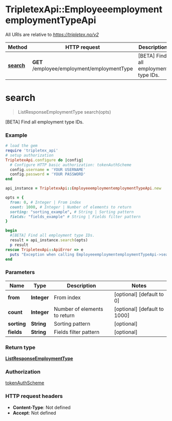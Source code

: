 # TripletexApi::EmployeeemploymentemploymentTypeApi

All URIs are relative to *https://tripletex.no/v2*

Method | HTTP request | Description
------------- | ------------- | -------------
[**search**](EmployeeemploymentemploymentTypeApi.md#search) | **GET** /employee/employment/employmentType | [BETA] Find all employment type IDs.


# **search**
> ListResponseEmploymentType search(opts)

[BETA] Find all employment type IDs.



### Example
```ruby
# load the gem
require 'tripletex_api'
# setup authorization
TripletexApi.configure do |config|
  # Configure HTTP basic authorization: tokenAuthScheme
  config.username = 'YOUR USERNAME'
  config.password = 'YOUR PASSWORD'
end

api_instance = TripletexApi::EmployeeemploymentemploymentTypeApi.new

opts = { 
  from: 0, # Integer | From index
  count: 1000, # Integer | Number of elements to return
  sorting: "sorting_example", # String | Sorting pattern
  fields: "fields_example" # String | Fields filter pattern
}

begin
  #[BETA] Find all employment type IDs.
  result = api_instance.search(opts)
  p result
rescue TripletexApi::ApiError => e
  puts "Exception when calling EmployeeemploymentemploymentTypeApi->search: #{e}"
end
```

### Parameters

Name | Type | Description  | Notes
------------- | ------------- | ------------- | -------------
 **from** | **Integer**| From index | [optional] [default to 0]
 **count** | **Integer**| Number of elements to return | [optional] [default to 1000]
 **sorting** | **String**| Sorting pattern | [optional] 
 **fields** | **String**| Fields filter pattern | [optional] 

### Return type

[**ListResponseEmploymentType**](ListResponseEmploymentType.md)

### Authorization

[tokenAuthScheme](../README.md#tokenAuthScheme)

### HTTP request headers

 - **Content-Type**: Not defined
 - **Accept**: Not defined



